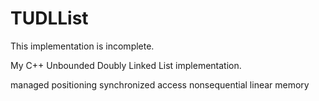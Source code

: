 # TUDLList

This implementation is incomplete.

My C++ Unbounded Doubly Linked List implementation.

managed positioning
synchronized access
nonsequential linear memory
